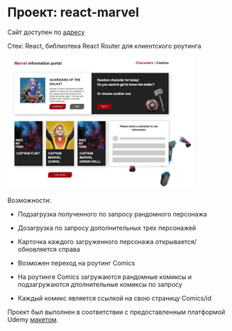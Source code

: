 # Проект: react-marvel

Сайт доступен по [адресу](https://kovolga.github.io/react-marvel/)

Стек: React, библиотека React Router для клиентского роутинга

<img src="./src/images/preview.jpg" width=420px>

Возможности:

- Подзагрузка полученного по запросу рандомного персонажа

- Дозагрузка по запросу дополнительных трех персонажей

- Карточка каждого загруженного персонажа открывается/обновляется справа

- Возможен переход на роутинг Comics

- На роутинге Comics загружаются рандомные комиксы и подзагружаются дполнительные комиксы по запросу

- Каждый комикс является ссылкой на свою страницу Comics/id

Проект был выполнен в соответствии с предоставленным платформой Udemy
[макетом](https://www.figma.com/file/xiC1B6ZlHvbiUK6FO3caxN/Marvel-DB?type=design&node-id=1883%3A212&t=tysI6uSz9TOHCOL2-1).
